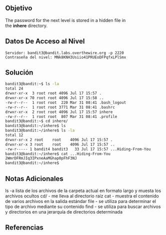 ## Objetivo
The password for the next level is stored in a hidden file in the **inhere** directory.
## Datos De Acceso al Nivel
```
Servidor: bandit3@bandit.labs.overthewire.org -p 2220
Contraseña del nivel: MNk8KNH3Usiio41PRUEoDFPqfxLPlSmx
```

## Solución
```bash
bandit3@bandit:~$ ls -la
total 24
drwxr-xr-x  3 root root 4096 Jul 17 15:57 .
drwxr-xr-x 70 root root 4096 Jul 17 15:58 ..
-rw-r--r--  1 root root  220 Mar 31 08:41 .bash_logout
-rw-r--r--  1 root root 3771 Mar 31 08:41 .bashrc
drwxr-xr-x  2 root root 4096 Jul 17 15:57 inhere
-rw-r--r--  1 root root  807 Mar 31 08:41 .profile
bandit3@bandit:~$ cd inhere/
bandit3@bandit:~/inhere$ ls
bandit3@bandit:~/inhere$ ls -la
total 12
drwxr-xr-x 2 root    root    4096 Jul 17 15:57 .
drwxr-xr-x 3 root    root    4096 Jul 17 15:57 ..
-rw-r----- 1 bandit4 bandit3   33 Jul 17 15:57 ...Hiding-From-You
bandit3@bandit:~/inhere$ cat ...Hiding-From-You
2WmrDFRmJIq3IPxneAaMGhap0pFhF3NJ
bandit3@bandit:~/inhere$
```
## Notas Adicionales
ls	-a lista de los archivos de la carpeta actual en formato largo y muesta los archivos ocultos
cd/ - me lleva al directorio raíz
cat - muestra el contenido de varios archivos en la salida estándar
file - se utiliza para determinar el tipo de archivo mediante su contenido
find - se utiliza para buscar archivos y directorios en una jerarquía de directorios determinada
## Referencias
